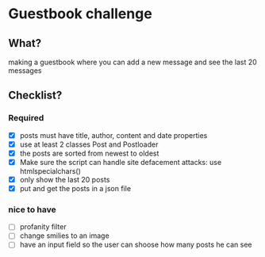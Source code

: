 # Guestbook challenge
## What?
making a guestbook where you can add a new message and see the last 20 messages
## Checklist?
### Required
- [x] posts must have title, author, content and date properties
- [x] use at least 2 classes Post and Postloader
- [x] the posts are sorted from newest to oldest
- [x] Make sure the script can handle site defacement attacks: use htmlspecialchars()
- [x] only show the last 20 posts
- [x] put and get the posts in a json file

### nice to have 
- [ ] profanity filter
- [ ] change smilies to an image
- [ ] have an input field so the user can shoose how many posts he can see